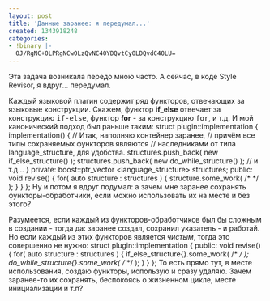 ```yaml
---
layout: post
title: 'Данные заранее: я передумал...'
created: 1343918248
categories:
- !binary |-
  0J/RgNC+0LPRgNCw0LzQvNC40YDQvtCy0LDQvdC40LU=
---
```

Эта задача возникала передо мною часто. А сейчас, в коде Style Revisor, я вдруг... передумал.

Каждый языковой плагин содержит ряд функторов, отвечающих за языковые конструкции. Скажем, функтор <strong>if_else</strong> отвечает за конструкцию <tt>if-else</tt>, функтор <strong>for</strong> - за конструкцию <tt>for</tt>, и т.д. И мой канонический подход был раньше таким:
<cpp>
struct plugin::implementation {
    implementation() {
        // Итак, наполняю контейнер заранее,
        // причём все типы сохраняемых функторов являются
        // наследниками от типа language_structure, для удобства.
        structures.push_back( new if_else_structure() );
        structures.push_back( new do_while_structure() );
        // и т.д...
    }
private:
    boost::ptr_vector <language_structure> structures;
public:
    void revise() {
        for( auto structure : structures ) {
            structure.some_work( /*  */ );
        }
    }
};
</cpp>Ну и потом я вдруг подумал: а зачем мне заранее сохранять функторы-обработчики, если можно использовать их на месте и без этого?

Разумеется, если каждый из функторов-обработчиков был бы сложным в создании - тогда да: заранее создал, сохранил указатель - и работай. Но если каждый из этих функторов является <em>чистым</em>, тогда это совершенно не нужно:
<cpp>
struct plugin::implementation {
public:
    void revise() {
        for( auto structure : structures ) {
            if_else_structure{}.some_work( /*  */ );
            do_while_structure{}.some_work( /*  */ );
        }
    }
};
</cpp>То есть прямо тут, в месте использования, создаю функторы, использую и сразу удаляю. Зачем заранее-то их сохранять, беспокоясь о жизненном цикле, месте инициализации и т.п?
